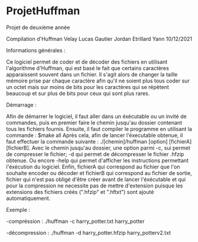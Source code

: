 # ProjetHuffman
Projet de deuxième année


Compilation d'Huffman
Velay Lucas	Gautier Jordan	   Etrillard Yann
10/12/2021

Informations générales :

Ce logiciel permet de coder et de décoder des fichiers en utilisant l'algorithme d'Huffman, qui est basé le fait que certains caractères apparaissent 
souvent dans un fichier. 
Il s'agit alors de changer la taille mémoire prise par chaque caractère afin qu'il ne soient plus tous coder sur un octet mais sur moins de bits pour les 
caractères qui se répètent beaucoup et sur plus de bits pour ceux qui sont plus rares.


Démarrage :

Afin de démarrer le logiciel, il faut aller dans un éxécutable ou un invité de commandes, puis en premier faire le chemin jusqu'au dossier contenant tous les 
fichiers fournis.
Ensuite, il faut compiler le programme en utilisant la commande : $make all
Après cela, afin de lancer l'éxecutable obtenue, il faut effectuer la commande suivante : ./[chemin]/huffman [option] [fichierA] [fichierB].
Avec le chemin jusqu'au dossier, une option parmi -c, sui permet de compresser le fichier; -d qui permet de décompresser le fichier .hfzip obtenue. 
Ou encore -help qui permet d'afficher les instructions permettant l'éxécution du logiciel.
Enfin, fichierA qui correspond au fichier que l'on souhaite encoder ou décoder et fichierB qui correspond au fichier de sortie, 
fichier qui n'est pas obligé d'être créer avant de lancer l'éxécutable et qui pour la compression ne necessite pas de mettre d'extension puisque les extensions 
des fichiers créés (".hfzip" et ".hftxt") sont ajouté automatiquement.

Exemple : 

-compréssion : ./huffman -c harry_potter.txt harry_potter

-décompression : ./huffman -d harry_potter.hfzip harry_potterv2.txt
